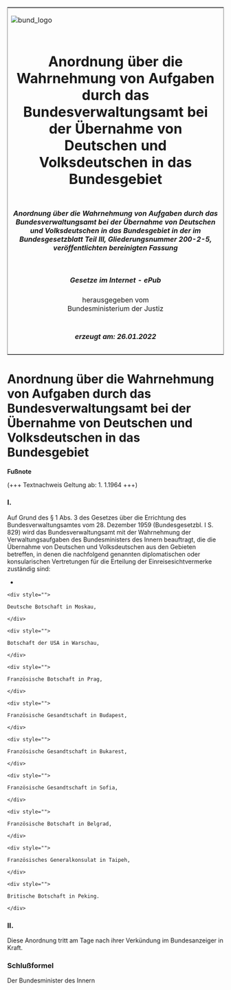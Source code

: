 <span id="DECKBLATT.html"></span>

<table border="0" frame="border" width="100%">

<tr valign="top">

<td align="left">

![bund\_logo](BfJ_2021_Web_de_de.gif)

</td>

<td align="right">

 

</td>

</tr>

<tr align="center" valign="middle">

<td colspan="2">

# Anordnung über die Wahrnehmung von Aufgaben durch das Bundesverwaltungsamt bei der Übernahme von Deutschen und Volksdeutschen in das Bundesgebiet

</td>

</tr>

<tr align="center" valign="middle">

<td colspan="2">

##### Anordnung über die Wahrnehmung von Aufgaben durch das Bundesverwaltungsamt bei der Übernahme von Deutschen und Volksdeutschen in das Bundesgebiet in der im Bundesgesetzblatt Teil III, Gliederungsnummer 200-2-5, veröffentlichten bereinigten Fassung

</td>

</tr>

<tr align="center" valign="middle">

<td colspan="2">

  
  

##### Gesetze im Internet - ePub  
  
herausgegeben vom  
Bundesministerium der Justiz

</td>

</tr>

<tr align="center" valign="bottom">

<td colspan="2">

  
  

##### erzeugt am: 26.01.2022

</td>

</tr>

</table>

<span id="BJNR505300960.html"></span>

# Anordnung über die Wahrnehmung von Aufgaben durch das Bundesverwaltungsamt bei der Übernahme von Deutschen und Volksdeutschen in das Bundesgebiet

<div>

  
**Fußnote**

<div class="jnhtml">

<div>

<div class="jurAbsatz">

(+++ Textnachweis Geltung ab: 1. 1.1964 +++)

</div>

</div>

</div>

</div>

<span id="BJNR505300960BJNE000100314.html"></span>

### I.  

<div>

<div class="jnhtml">

<div>

<div class="jurAbsatz">

Auf Grund des § 1 Abs. 3 des Gesetzes über die Errichtung des
Bundesverwaltungsamtes vom 28. Dezember 1959 (Bundesgesetzbl. I S. 829)
wird das Bundesverwaltungsamt mit der Wahrnehmung der
Verwaltungsaufgaben des Bundesministers des Innern beauftragt, die die
Übernahme von Deutschen und Volksdeutschen aus den Gebieten betreffen,
in denen die nachfolgend genannten diplomatischen oder konsularischen
Vertretungen für die Erteilung der Einreisesichtvermerke zuständig sind:

  - 
    
    <div style="">
    
    Deutsche Botschaft in Moskau,
    
    </div>
    
    <div style="">
    
    Botschaft der USA in Warschau,
    
    </div>
    
    <div style="">
    
    Französische Botschaft in Prag,
    
    </div>
    
    <div style="">
    
    Französische Gesandtschaft in Budapest,
    
    </div>
    
    <div style="">
    
    Französische Gesandtschaft in Bukarest,
    
    </div>
    
    <div style="">
    
    Französische Gesandtschaft in Sofia,
    
    </div>
    
    <div style="">
    
    Französische Botschaft in Belgrad,
    
    </div>
    
    <div style="">
    
    Französisches Generalkonsulat in Taipeh,
    
    </div>
    
    <div style="">
    
    Britische Botschaft in Peking.
    
    </div>

</div>

</div>

</div>

</div>

<span id="BJNR505300960BJNE000200314.html"></span>

### II.  

<div>

<div class="jnhtml">

<div>

<div class="jurAbsatz">

Diese Anordnung tritt am Tage nach ihrer Verkündung im Bundesanzeiger in
Kraft.

</div>

</div>

</div>

</div>

<span id="BJNR505300960BJNE000300314.html"></span>

### Schlußformel  

<div>

<div class="jnhtml">

<div>

<div class="jurAbsatz">

<span class="SP">Der Bundesminister des Innern</span>

</div>

</div>

</div>

</div>
